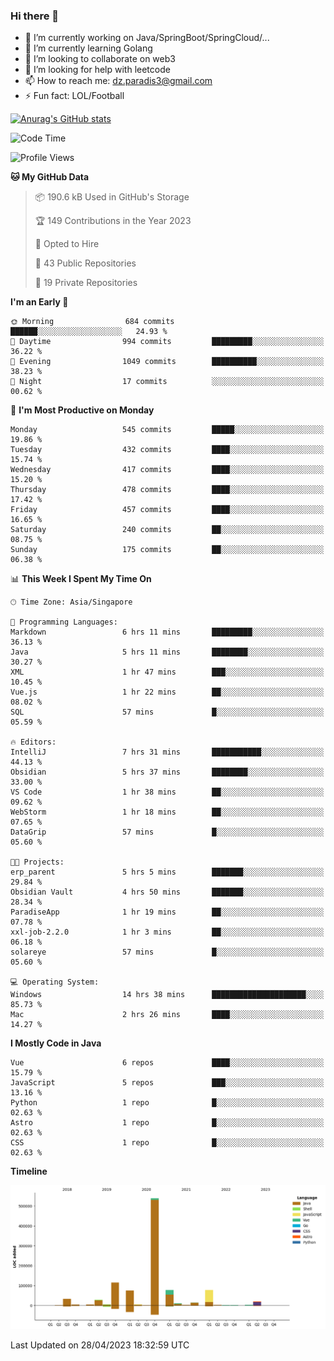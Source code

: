 ### Hi there 👋

- 🔭 I’m currently working on Java/SpringBoot/SpringCloud/...
- 🌱 I’m currently learning Golang
- 👯 I’m looking to collaborate on web3
- 🤔 I’m looking for help with leetcode
- 📫 How to reach me: dz.paradis3@gmail.com
- ⚡ Fun fact: LOL/Football

[![Anurag's GitHub stats](https://github-readme-stats.vercel.app/api?username=xiumu2017&show_icons=true&theme=radical)](https://github.com/anuraghazra/github-readme-stats)

<!--
**xiumu2017/xiumu2017** is a ✨ _special_ ✨ repository because its `README.md` (this file) appears on your GitHub profile.

Here are some ideas to get you started:

- 🔭 I’m currently working on ...
- 🌱 I’m currently learning ...
- 👯 I’m looking to collaborate on ...
- 🤔 I’m looking for help with ...
- 💬 Ask me about ...
- 📫 How to reach me: ...
- 😄 Pronouns: ...
- ⚡ Fun fact: ...
-->

<!--START_SECTION:waka-->
![Code Time](http://img.shields.io/badge/Code%20Time-1%2C368%20hrs%2058%20mins-blue)

![Profile Views](http://img.shields.io/badge/Profile%20Views-7-blue)

**🐱 My GitHub Data** 

> 📦 190.6 kB Used in GitHub's Storage 
 > 
> 🏆 149 Contributions in the Year 2023
 > 
> 💼 Opted to Hire
 > 
> 📜 43 Public Repositories 
 > 
> 🔑 19 Private Repositories 
 > 
**I'm an Early 🐤** 

```text
🌞 Morning                684 commits         ██████░░░░░░░░░░░░░░░░░░░   24.93 % 
🌆 Daytime                994 commits         █████████░░░░░░░░░░░░░░░░   36.22 % 
🌃 Evening                1049 commits        ██████████░░░░░░░░░░░░░░░   38.23 % 
🌙 Night                  17 commits          ░░░░░░░░░░░░░░░░░░░░░░░░░   00.62 % 
```
📅 **I'm Most Productive on Monday** 

```text
Monday                   545 commits         █████░░░░░░░░░░░░░░░░░░░░   19.86 % 
Tuesday                  432 commits         ████░░░░░░░░░░░░░░░░░░░░░   15.74 % 
Wednesday                417 commits         ████░░░░░░░░░░░░░░░░░░░░░   15.20 % 
Thursday                 478 commits         ████░░░░░░░░░░░░░░░░░░░░░   17.42 % 
Friday                   457 commits         ████░░░░░░░░░░░░░░░░░░░░░   16.65 % 
Saturday                 240 commits         ██░░░░░░░░░░░░░░░░░░░░░░░   08.75 % 
Sunday                   175 commits         ██░░░░░░░░░░░░░░░░░░░░░░░   06.38 % 
```


📊 **This Week I Spent My Time On** 

```text
🕑︎ Time Zone: Asia/Singapore

💬 Programming Languages: 
Markdown                 6 hrs 11 mins       █████████░░░░░░░░░░░░░░░░   36.13 % 
Java                     5 hrs 11 mins       ████████░░░░░░░░░░░░░░░░░   30.27 % 
XML                      1 hr 47 mins        ███░░░░░░░░░░░░░░░░░░░░░░   10.45 % 
Vue.js                   1 hr 22 mins        ██░░░░░░░░░░░░░░░░░░░░░░░   08.02 % 
SQL                      57 mins             █░░░░░░░░░░░░░░░░░░░░░░░░   05.59 % 

🔥 Editors: 
IntelliJ                 7 hrs 31 mins       ███████████░░░░░░░░░░░░░░   44.13 % 
Obsidian                 5 hrs 37 mins       ████████░░░░░░░░░░░░░░░░░   33.00 % 
VS Code                  1 hr 38 mins        ██░░░░░░░░░░░░░░░░░░░░░░░   09.62 % 
WebStorm                 1 hr 18 mins        ██░░░░░░░░░░░░░░░░░░░░░░░   07.65 % 
DataGrip                 57 mins             █░░░░░░░░░░░░░░░░░░░░░░░░   05.60 % 

🐱‍💻 Projects: 
erp_parent               5 hrs 5 mins        ███████░░░░░░░░░░░░░░░░░░   29.84 % 
Obsidian Vault           4 hrs 50 mins       ███████░░░░░░░░░░░░░░░░░░   28.34 % 
ParadiseApp              1 hr 19 mins        ██░░░░░░░░░░░░░░░░░░░░░░░   07.78 % 
xxl-job-2.2.0            1 hr 3 mins         ██░░░░░░░░░░░░░░░░░░░░░░░   06.18 % 
solareye                 57 mins             █░░░░░░░░░░░░░░░░░░░░░░░░   05.60 % 

💻 Operating System: 
Windows                  14 hrs 38 mins      █████████████████████░░░░   85.73 % 
Mac                      2 hrs 26 mins       ████░░░░░░░░░░░░░░░░░░░░░   14.27 % 
```

**I Mostly Code in Java** 

```text
Vue                      6 repos             ████░░░░░░░░░░░░░░░░░░░░░   15.79 % 
JavaScript               5 repos             ███░░░░░░░░░░░░░░░░░░░░░░   13.16 % 
Python                   1 repo              █░░░░░░░░░░░░░░░░░░░░░░░░   02.63 % 
Astro                    1 repo              █░░░░░░░░░░░░░░░░░░░░░░░░   02.63 % 
CSS                      1 repo              █░░░░░░░░░░░░░░░░░░░░░░░░   02.63 % 
```



**Timeline**

![Lines of Code chart](https://raw.githubusercontent.com/xiumu2017/xiumu2017/main/assets/bar_graph.png)


 Last Updated on 28/04/2023 18:32:59 UTC
<!--END_SECTION:waka-->
